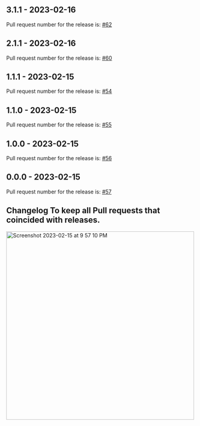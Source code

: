 ## 3.1.1 - 2023-02-16

Pull request number for the release is: [#62](https://github.com/jge162/create-release/pull/62)

## 2.1.1 - 2023-02-16

Pull request number for the release is: [#60](https://github.com/jge162/create-release/pull/60)

## 1.1.1 - 2023-02-15

Pull request number for the release is: [#54](https://github.com/jge162/create-release/pull/54)

## 1.1.0 - 2023-02-15

Pull request number for the release is: [#55](https://github.com/jge162/create-release/pull/55)

## 1.0.0 - 2023-02-15

Pull request number for the release is: [#56](https://github.com/jge162/create-release/pull/56)

## 0.0.0 - 2023-02-15

Pull request number for the release is: [#57](https://github.com/jge162/create-release/pull/57)

## Changelog To keep all Pull requests that coincided with releases.

<img width="500" alt="Screenshot 2023-02-15 at 9 57 10 PM" src="https://user-images.githubusercontent.com/31228460/219280855-90b2d767-cf8c-49e8-8226-269fa190b42e.png">